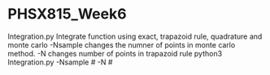 # PHSX815_Week6
Integration.py
Integrate function using exact, trapazoid rule, quadrature and monte carlo
-Nsample changes the numner of points in monte carlo method.
-N changes number of points in trapazoid rule
python3 Integration.py -Nsample # -N #
